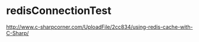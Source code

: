 # redisConnectionTest

http://www.c-sharpcorner.com/UploadFile/2cc834/using-redis-cache-with-C-Sharp/

